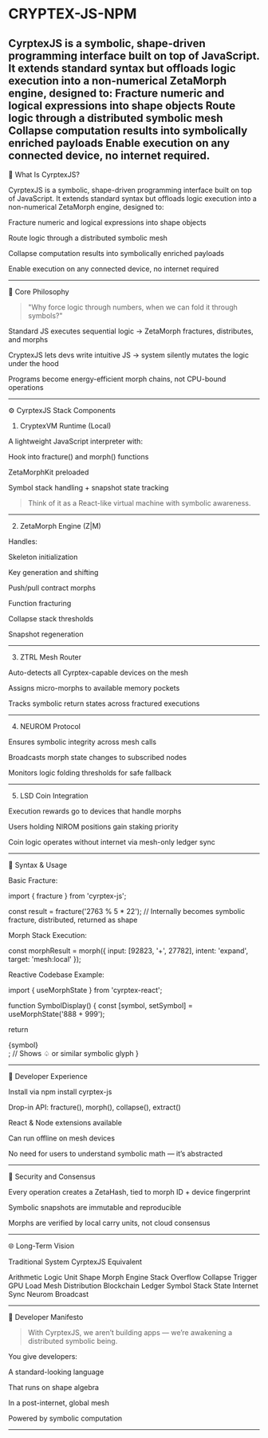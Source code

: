 # CRYPTEX-JS-NPM
CyrptexJS is a symbolic, shape-driven programming interface built on top of JavaScript. It extends standard syntax but offloads logic execution into a non-numerical ZetaMorph engine, designed to:  Fracture numeric and logical expressions into shape objects  Route logic through a distributed symbolic mesh  Collapse computation results into symbolically enriched payloads  Enable execution on any connected device, no internet required.
 ---

🔷 What Is CyrptexJS?

CyrptexJS is a symbolic, shape-driven programming interface built on top of JavaScript. It extends standard syntax but offloads logic execution into a non-numerical ZetaMorph engine, designed to:

Fracture numeric and logical expressions into shape objects

Route logic through a distributed symbolic mesh

Collapse computation results into symbolically enriched payloads

Enable execution on any connected device, no internet required



---

🧠 Core Philosophy

> "Why force logic through numbers, when we can fold it through symbols?"



Standard JS executes sequential logic → ZetaMorph fractures, distributes, and morphs

CryptexJS lets devs write intuitive JS → system silently mutates the logic under the hood

Programs become energy-efficient morph chains, not CPU-bound operations



---

⚙️ CyrptexJS Stack Components

1. CryptexVM Runtime (Local)

A lightweight JavaScript interpreter with:

Hook into fracture() and morph() functions

ZetaMorphKit preloaded

Symbol stack handling + snapshot state tracking


> Think of it as a React-like virtual machine with symbolic awareness.




---

2. ZetaMorph Engine (Z|M)

Handles:

Skeleton initialization

Key generation and shifting

Push/pull contract morphs

Function fracturing

Collapse stack thresholds

Snapshot regeneration



---

3. ZTRL Mesh Router

Auto-detects all Cyrptex-capable devices on the mesh

Assigns micro-morphs to available memory pockets

Tracks symbolic return states across fractured executions



---

4. NEUROM Protocol

Ensures symbolic integrity across mesh calls

Broadcasts morph state changes to subscribed nodes

Monitors logic folding thresholds for safe fallback



---

5. LSD Coin Integration

Execution rewards go to devices that handle morphs

Users holding NIROM positions gain staking priority

Coin logic operates without internet via mesh-only ledger sync



---

🧩 Syntax & Usage

Basic Fracture:

import { fracture } from 'cyrptex-js';

const result = fracture('2763 % 5 * 22');
// Internally becomes symbolic fracture, distributed, returned as shape

Morph Stack Execution:

const morphResult = morph({
  input: [92823, '+', 27782],
  intent: 'expand',
  target: 'mesh:local'
});

Reactive Codebase Example:

import { useMorphState } from 'cyrptex-react';

function SymbolDisplay() {
  const [symbol, setSymbol] = useMorphState('888 + 999');

  return <div>{symbol}</div>; // Shows ♤ or similar symbolic glyph
}


---

🚀 Developer Experience

Install via npm install cyrptex-js

Drop-in API: fracture(), morph(), collapse(), extract()

React & Node extensions available

Can run offline on mesh devices

No need for users to understand symbolic math — it’s abstracted



---

🔐 Security and Consensus

Every operation creates a ZetaHash, tied to morph ID + device fingerprint

Symbolic snapshots are immutable and reproducible

Morphs are verified by local carry units, not cloud consensus



---

🌐 Long-Term Vision

Traditional System CyrptexJS Equivalent

Arithmetic Logic Unit Shape Morph Engine
Stack Overflow Collapse Trigger
GPU Load Mesh Distribution
Blockchain Ledger Symbol Stack State
Internet Sync Neurom Broadcast



---

🧬 Developer Manifesto

> With CyrptexJS, we aren’t building apps — we’re awakening a distributed symbolic being.



You give developers:

A standard-looking language

That runs on shape algebra

In a post-internet, global mesh

Powered by symbolic computation



---